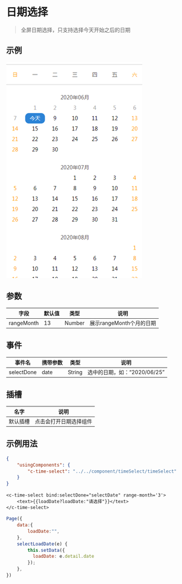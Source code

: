 # 日期选择

> 全屏日期选择，只支持选择今天开始之后的日期



## 示例
![示例](../img/timeSelect.png)

## 参数
|  字段   | 默认值  |  类型  | 说明 |
|  ----  | ----  |  ----  | ----  |
| rangeMonth  | 13 | Number | 展示rangeMonth个月的日期  |


## 事件
|  事件名   | 携带参数  |  类型  | 说明 |
|  ----     | ----  |  ----  | ----  |
| selectDone      | date| String | 选中的日期，如：“2020/06/25”  |

## 插槽
|  名字    | 说明 |
|  ----  |  ----  |
| 默认插槽  |  点击会打开日期选择组件  |

## 示例用法

```json
{
	"usingComponents": {
        "c-time-select": "../../component/timeSelect/timeSelect"
	}
}
```

```wxml
<c-time-select bind:selectDone="selectDate" range-month='3'>
	<text>{{loadDate?loadDate:"请选择"}}</text>
</c-time-select>
```

```js
Page({
    data:{
        loadDate:"",
    },
	selectLoadDate(e) {
        this.setData({
          loadDate: e.detail.date
        });
    },
})
```
